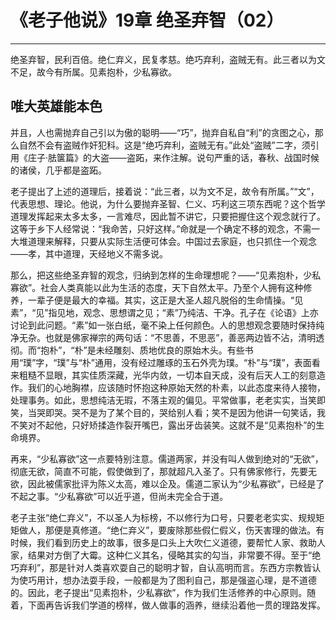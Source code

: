 # 《老子他说》19章 绝圣弃智（02）

------

绝圣弃智，民利百倍。绝仁弃义，民复孝慈。绝巧弃利，盗贼无有。此三者以为文不足，故今有所属。见素抱朴，少私寡欲。

## 唯大英雄能本色

并且，人也需抛弃自己引以为傲的聪明——“巧”，抛弃自私自“利”的贪图之心，那么自然不会有盗贼作奸犯科。这是“绝巧弃利，盗贼无有。”此处“盗贼”二字，须引用《庄子·胠箧篇》的大盗——盗跖，来作注解。说句严重的话，春秋、战国时候的诸侯，几乎都是盗跖。

老子提出了上述的道理后，接着说：“此三者，以为文不足，故令有所属。”“文”，代表思想、理论。他说，为什么要抛弃圣智、仁义、巧利这三项东西呢？这个哲学道理发挥起来太多太多，一言难尽，因此暂不讲它，只要把握住这个观念就行了。这等于乡下人经常说：“我命苦，只好这样。”命就是一个确定不移的观念，不需一大堆道理来解释，只要从实际生活便可体会。中国过去家庭，也只抓住一个观念——孝，其中道理，天经地义不需多说。

那么，把这些绝圣弃智的观念，归纳到怎样的生命理想呢？——“见素抱朴，少私寡欲”。社会人类真能以此为生活的态度，天下自然太平。乃至个人拥有这种修养，一辈子便是最大的幸福。其实，这正是大圣人超凡脱俗的生命情操。“见素”，“见”指见地，观念、思想谓之见；“素”乃纯洁、干净。孔子在《论语》上亦讨论到此问题。“素”如一张白纸，毫不染上任何颜色。人的思想观念要随时保持纯净无杂。也就是佛家禅宗的两句话：“不思善，不思恶”，善恶两边皆不沾，清明透彻。而“抱朴”，“朴”是未经雕刻、质地优良的原始木头。有些书用“璞”字，“璞”与“朴”通用，没有经过雕琢的玉石外壳为璞。“朴”与“璞”，表面看来粗糙不显眼，其实佳质深藏，光华内敛，一切本自天成，没有后天人工的刻意造作。我们的心地胸襟，应该随时怀抱这种原始天然的朴素，以此态度来待人接物，处理事务。如此，思想纯洁无瑕，不落主观的偏见。平常做事，老老实实，当笑即笑，当哭即哭。哭不是为了某个目的，哭给别人看；笑不是因为他讲一句笑话，我不笑对不起他，只好矫揉造作裂开嘴巴，露出牙齿装笑。这就不是“见素抱朴”的生命境界。

再来，“少私寡欲”这一点要特别注意。儒道两家，并没有叫人做到绝对的“无欲”，彻底无欲，简直不可能，假使做到了，那就超凡入圣了。只有佛家修行，先要无欲，因此被儒家批评为陈义太高，难以企及。儒道二家认为“少私寡欲”，已经是了不起之事。“少私寡欲”可以近乎道，但尚未完全合于道。

老子主张“绝仁弃义”，不以圣人为标榜，不以修行为口号，只要老老实实、规规矩矩做人，那便是真修道。“绝仁弃义”，要废除那些假仁假义，伤天害理的做法。有时候，我们看到历史上的故事，很多是口头上大吹仁义道德，要帮忙人家、救助人家，结果对方倒了大霉。这种仁义其名，侵略其实的勾当，非常要不得。至于“绝巧弃利”，那是针对人类喜欢耍自己的聪明才智，自认高明而言。东西方宗教皆认为使巧用计，想办法耍手段，一般都是为了图利自己，那是强盗心理，是不道德的。因此，老子提出“见素抱朴，少私寡欲”，作为我们生活修养的中心原则。随着，下面再告诉我们学道的榜样，做人做事的涵养，继续沿着他一贯的理路发挥。